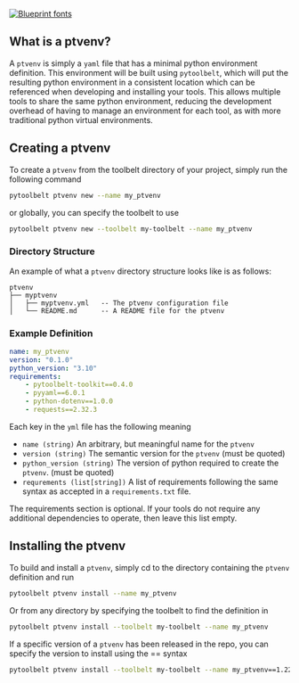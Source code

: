 [![Blueprint fonts](https://see.fontimg.com/api/renderfont4/BWWo5/eyJyIjoiZnMiLCJoIjo4NywidyI6MTAwMCwiZnMiOjg3LCJmZ2MiOiIjMUNBN0ZGIiwiYmdjIjoiI0ZGRkZGRiIsInQiOjF9/UHl0b29sYmVsdA/typo-draft-demo.png)](https://www.fontspace.com/category/blueprint)

## What is a ptvenv?
A `ptvenv` is simply a `yaml` file that has a minimal python environment definition. This environment will be built using `pytoolbelt`, which will
put the resulting python environment in a consistent location which can be referenced when developing and installing your tools. 
This allows multiple tools to share the same python environment, reducing the development overhead of having to manage an environment
for each tool, as with more traditional python virtual environments.

## Creating a ptvenv
To create a `ptvenv` from the toolbelt directory of your project, simply run the following command
```bash
pytoolbelt ptvenv new --name my_ptvenv
```
or globally, you can specify the toolbelt to use
```bash
pytoolbelt ptvenv new --toolbelt my-toolbelt --name my_ptvenv
```

### Directory Structure
An example of what a `ptvenv` directory structure looks like is as follows:

```
ptvenv
├── myptvenv
│   ├── myptvenv.yml   -- The ptvenv configuration file
│   └── README.md      -- A README file for the ptvenv
```

### Example Definition
```yaml
name: my_ptvenv
version: "0.1.0"
python_version: "3.10"
requirements:
    - pytoolbelt-toolkit==0.4.0
    - pyyaml==6.0.1
    - python-dotenv==1.0.0
    - requests==2.32.3
```

Each key in the `yml` file has the following meaning

- `name (string)` An arbitrary, but meaningful name for the `ptvenv`
- `version (string)` The semantic version for the `ptvenv` (must be quoted)
- `python_version (string)` The version of python required to create the `ptvenv`. (must be quoted)
- `requrements (list[string])` A list of requirements following the same syntax as accepted in a `requirements.txt` file.

The requirements section is optional. If your tools do not require any additional dependencies to operate, then leave this list empty.

## Installing the ptvenv
To build and install a `ptvenv`, simply cd to the directory containing the `ptvenv` definition and run
```bash
pytoolbelt ptvenv install --name my_ptvenv
```
Or from any directory by specifying the toolbelt to find the definition in
```bash
pytoolbelt ptvenv install --toolbelt my-toolbelt --name my_ptvenv
```

If a specific version of a `ptvenv` has been released in the repo, you can specify the version to install using the == syntax
```bash
pytoolbelt ptvenv install --toolbelt my-toolbelt --name my_ptvenv==1.22.3
```
